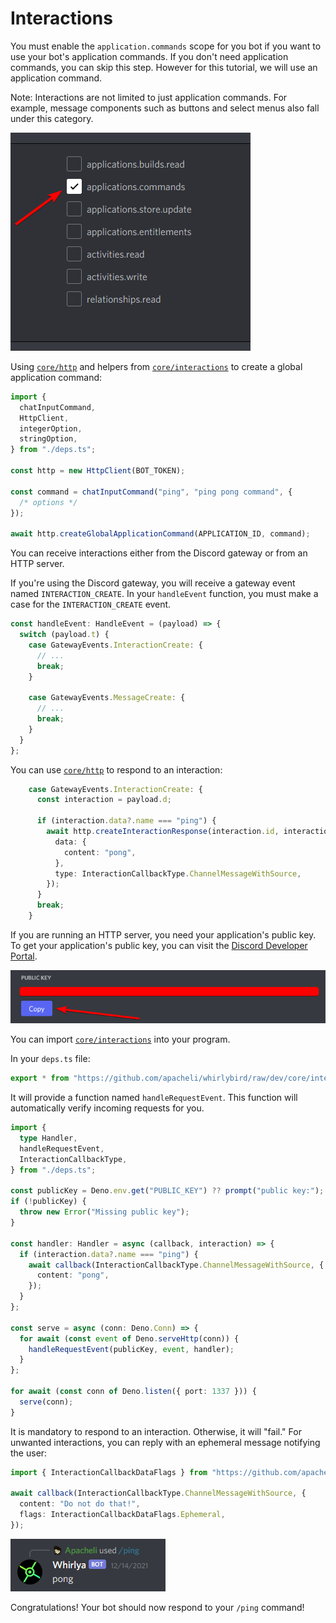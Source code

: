 # Interactions

You must enable the `application.commands` scope for you bot if you want to use
your bot's application commands. If you don't need application commands, you can
skip this step. However for this tutorial, we will use an application command.

Note: Interactions are not limited to just application commands. For example,
message components such as buttons and select menus also fall under this
category.

![](../assets/interactions_0.png)

Using [`core/http`](https://github.com/apacheli/whirlybird/tree/dev/core/http)
and helpers from
[`core/interactions`](https://github.com/apacheli/whirlybird/tree/dev/core/interactions)
to create a global application command:

```ts
import {
  chatInputCommand,
  HttpClient,
  integerOption,
  stringOption,
} from "./deps.ts";

const http = new HttpClient(BOT_TOKEN);

const command = chatInputCommand("ping", "ping pong command", {
  /* options */
});

await http.createGlobalApplicationCommand(APPLICATION_ID, command);
```

You can receive interactions either from the Discord gateway or from an HTTP
server.

If you're using the Discord gateway, you will receive a gateway event named
`INTERACTION_CREATE`. In your `handleEvent` function, you must make a case for
the `INTERACTION_CREATE` event.

```ts
const handleEvent: HandleEvent = (payload) => {
  switch (payload.t) {
    case GatewayEvents.InteractionCreate: {
      // ...
      break;
    }

    case GatewayEvents.MessageCreate: {
      // ...
      break;
    }
  }
};
```

You can use
[`core/http`](https://github.com/apacheli/whirlybird/tree/dev/core/http) to
respond to an interaction:

```ts
    case GatewayEvents.InteractionCreate: {
      const interaction = payload.d;

      if (interaction.data?.name === "ping") {
        await http.createInteractionResponse(interaction.id, interaction.token, {
          data: {
            content: "pong",
          },
          type: InteractionCallbackType.ChannelMessageWithSource,
        });
      }
      break;
    }
```

If you are running an HTTP server, you need your application's public key. To
get your application's public key, you can visit the
[Discord Developer Portal](https://discord.com/developers/applications).

![](../assets/interactions_1.png)

You can import
[`core/interactions`](https://github.com/apacheli/whirlybird/tree/dev/core/interactions)
into your program.

In your `deps.ts` file:

```ts
export * from "https://github.com/apacheli/whirlybird/raw/dev/core/interactions/mod.ts";
```

It will provide a function named `handleRequestEvent`. This function will
automatically verify incoming requests for you.

```ts
import {
  type Handler,
  handleRequestEvent,
  InteractionCallbackType,
} from "./deps.ts";

const publicKey = Deno.env.get("PUBLIC_KEY") ?? prompt("public key:");
if (!publicKey) {
  throw new Error("Missing public key");
}

const handler: Handler = async (callback, interaction) => {
  if (interaction.data?.name === "ping") {
    await callback(InteractionCallbackType.ChannelMessageWithSource, {
      content: "pong",
    });
  }
};

const serve = async (conn: Deno.Conn) => {
  for await (const event of Deno.serveHttp(conn)) {
    handleRequestEvent(publicKey, event, handler);
  }
};

for await (const conn of Deno.listen({ port: 1337 })) {
  serve(conn);
}
```

It is mandatory to respond to an interaction. Otherwise, it will "fail." For
unwanted interactions, you can reply with an ephemeral message notifying the
user:

```ts
import { InteractionCallbackDataFlags } from "https://github.com/apacheli/whirlybird/raw/dev/core/types/mod.ts";

await callback(InteractionCallbackType.ChannelMessageWithSource, {
  content: "Do not do that!",
  flags: InteractionCallbackDataFlags.Ephemeral,
});
```

![](../assets/interactions_2.png)

Congratulations! Your bot should now respond to your `/ping` command!
